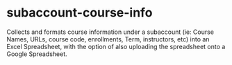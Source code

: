 # subaccount-course-info
Collects and formats course information under a subaccount (ie: Course Names, URLs, course code, enrollments, Term, instructors, etc) into an Excel Spreadsheet, with the option of also uploading the spreadsheet onto a Google Spreadsheet.
